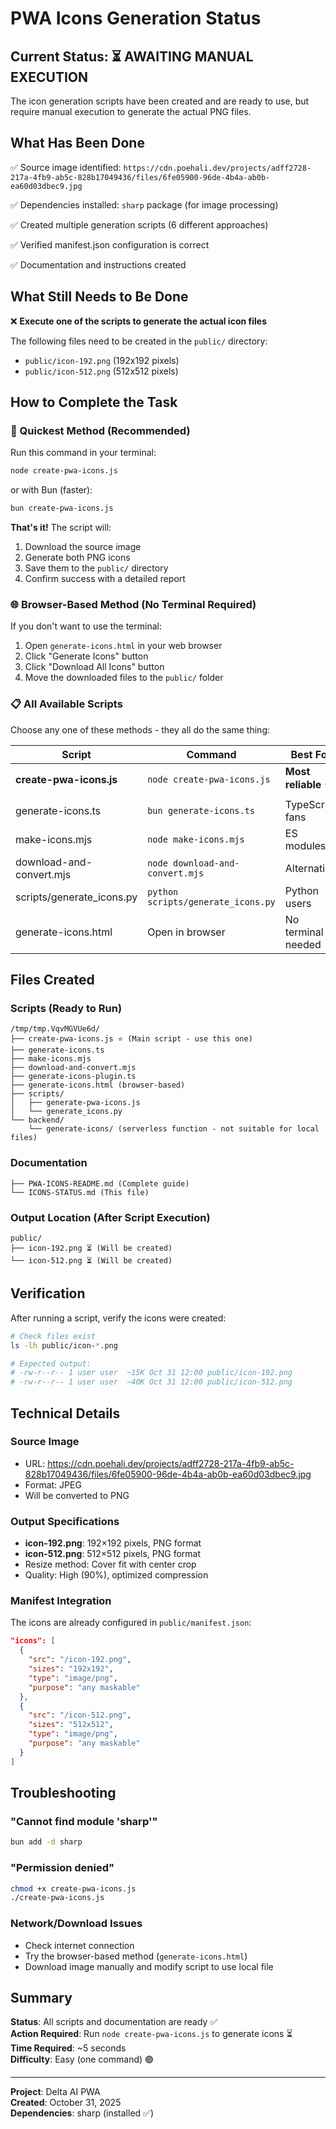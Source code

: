 # PWA Icons Generation Status

## Current Status: ⏳ AWAITING MANUAL EXECUTION

The icon generation scripts have been created and are ready to use, but require manual execution to generate the actual PNG files.

## What Has Been Done

✅ Source image identified: `https://cdn.poehali.dev/projects/adff2728-217a-4fb9-ab5c-828b17049436/files/6fe05900-96de-4b4a-ab0b-ea60d03dbec9.jpg`

✅ Dependencies installed: `sharp` package (for image processing)

✅ Created multiple generation scripts (6 different approaches)

✅ Verified manifest.json configuration is correct

✅ Documentation and instructions created

## What Still Needs to Be Done

❌ **Execute one of the scripts to generate the actual icon files**

The following files need to be created in the `public/` directory:
- `public/icon-192.png` (192x192 pixels)
- `public/icon-512.png` (512x512 pixels)

## How to Complete the Task

### 🚀 Quickest Method (Recommended)

Run this command in your terminal:

```bash
node create-pwa-icons.js
```

or with Bun (faster):

```bash
bun create-pwa-icons.js
```

**That's it!** The script will:
1. Download the source image
2. Generate both PNG icons
3. Save them to the `public/` directory
4. Confirm success with a detailed report

### 🌐 Browser-Based Method (No Terminal Required)

If you don't want to use the terminal:

1. Open `generate-icons.html` in your web browser
2. Click "Generate Icons" button
3. Click "Download All Icons" button
4. Move the downloaded files to the `public/` folder

### 📋 All Available Scripts

Choose any one of these methods - they all do the same thing:

| Script | Command | Best For |
|--------|---------|----------|
| **create-pwa-icons.js** | `node create-pwa-icons.js` | **Most reliable** ⭐ |
| generate-icons.ts | `bun generate-icons.ts` | TypeScript fans |
| make-icons.mjs | `node make-icons.mjs` | ES modules |
| download-and-convert.mjs | `node download-and-convert.mjs` | Alternative |
| scripts/generate_icons.py | `python scripts/generate_icons.py` | Python users |
| generate-icons.html | Open in browser | No terminal needed |

## Files Created

### Scripts (Ready to Run)
```
/tmp/tmp.VqvMGVUe6d/
├── create-pwa-icons.js ⭐ (Main script - use this one)
├── generate-icons.ts
├── make-icons.mjs
├── download-and-convert.mjs
├── generate-icons-plugin.ts
├── generate-icons.html (browser-based)
├── scripts/
│   ├── generate-pwa-icons.js
│   └── generate_icons.py
└── backend/
    └── generate-icons/ (serverless function - not suitable for local files)
```

### Documentation
```
├── PWA-ICONS-README.md (Complete guide)
└── ICONS-STATUS.md (This file)
```

### Output Location (After Script Execution)
```
public/
├── icon-192.png ⏳ (Will be created)
└── icon-512.png ⏳ (Will be created)
```

## Verification

After running a script, verify the icons were created:

```bash
# Check files exist
ls -lh public/icon-*.png

# Expected output:
# -rw-r--r-- 1 user user  ~15K Oct 31 12:00 public/icon-192.png
# -rw-r--r-- 1 user user  ~40K Oct 31 12:00 public/icon-512.png
```

## Technical Details

### Source Image
- URL: https://cdn.poehali.dev/projects/adff2728-217a-4fb9-ab5c-828b17049436/files/6fe05900-96de-4b4a-ab0b-ea60d03dbec9.jpg
- Format: JPEG
- Will be converted to PNG

### Output Specifications
- **icon-192.png**: 192×192 pixels, PNG format
- **icon-512.png**: 512×512 pixels, PNG format
- Resize method: Cover fit with center crop
- Quality: High (90%), optimized compression

### Manifest Integration
The icons are already configured in `public/manifest.json`:

```json
"icons": [
  {
    "src": "/icon-192.png",
    "sizes": "192x192",
    "type": "image/png",
    "purpose": "any maskable"
  },
  {
    "src": "/icon-512.png",
    "sizes": "512x512",
    "type": "image/png",
    "purpose": "any maskable"
  }
]
```

## Troubleshooting

### "Cannot find module 'sharp'"
```bash
bun add -d sharp
```

### "Permission denied"
```bash
chmod +x create-pwa-icons.js
./create-pwa-icons.js
```

### Network/Download Issues
- Check internet connection
- Try the browser-based method (`generate-icons.html`)
- Download image manually and modify script to use local file

## Summary

**Status**: All scripts and documentation are ready ✅  
**Action Required**: Run `node create-pwa-icons.js` to generate icons ⏳  
**Time Required**: ~5 seconds  
**Difficulty**: Easy (one command) 🟢

---

**Project**: Delta AI PWA  
**Created**: October 31, 2025  
**Dependencies**: sharp (installed ✅)
